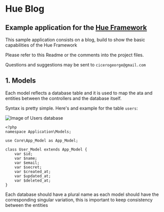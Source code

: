 # Hue Blog
## Example application for the [Hue Framework](https://github.com/cicerogeorge/hue-framework)

This sample application consists on a blog, build to show the basic capabilities of the Hue Framework

Please refer to this Readme or the comments into the project files.

Questions and suggestions may be sent to ```cicerogeorge@gmail.com```

## 1. Models

Each model reflects a database table and it is used to map the ata and entities between the controllers and the database itself.

Syntax is pretty simple. Here's and example for the table ```users```:

![Image of Users database](https://raw.githubusercontent.com/cicerogeorge/public/master/Captura%20de%20Tela%202020-07-26%20a%CC%80s%2011.40.52.png)

```
<?php
namespace Application\Models;

use Core\App_Model as App_Model;

class User_Model extends App_Model {
	var $id;
	var $name;
	var $email;
	var $secret;
	var $created_at;
	var $updated_at;
	var $deleted_at;
}
```

Each database should have a plural name as each model should have the corresponding singular variation, this is important to keep consistency between the entities
